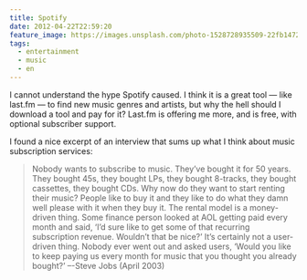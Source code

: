 ```yaml
---
title: Spotify
date: 2012-04-22T22:59:20
feature_image: https://images.unsplash.com/photo-1528728935509-22fb14722a30?ixlib=rb-0.3.5&q=80&fm=jpg&crop=entropy&cs=tinysrgb&w=1080&fit=max&ixid=eyJhcHBfaWQiOjExNzczfQ&s=e6928d992957d2618b9ee5694156ddea
tags:
  - entertainment
  - music
  - en
---
```


I cannot understand the hype Spotify caused. I think it is a great tool — like last.fm — to find new music genres and artists, but why the hell should I download a tool and pay for it? Last.fm is offering me more, and is free, with optional subscriber support.

I found a nice excerpt of an interview that sums up what I think about music subscription services:

> Nobody wants to subscribe to music. They’ve bought it for 50 years. They bought 45s, they bought LPs, they bought 8-tracks, they bought cassettes, they bought CDs. Why now do they want to start renting their music? People like to buy it and they like to do what they damn well please with it when they buy it.
> The rental model is a money-driven thing. Some finance person looked at AOL getting paid every month and said, ‘I’d sure like to get some of that recurring subscription revenue. Wouldn’t that be nice?’ It’s certainly not a user-driven thing. Nobody ever went out and asked users, ‘Would you like to keep paying us every month for music that you thought you already bought?’
>   –-Steve Jobs (April 2003)
